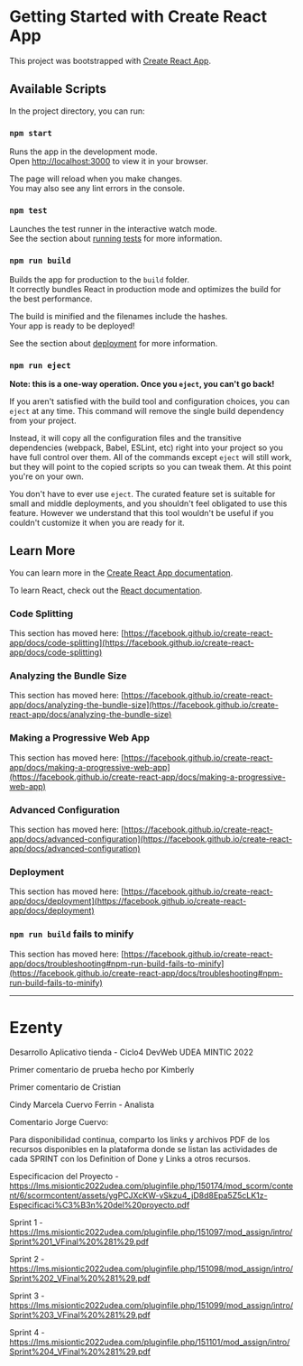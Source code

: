 # Getting Started with Create React App

This project was bootstrapped with [Create React App](https://github.com/facebook/create-react-app).

## Available Scripts

In the project directory, you can run:

### `npm start`

Runs the app in the development mode.\
Open [http://localhost:3000](http://localhost:3000) to view it in your browser.

The page will reload when you make changes.\
You may also see any lint errors in the console.

### `npm test`

Launches the test runner in the interactive watch mode.\
See the section about [running tests](https://facebook.github.io/create-react-app/docs/running-tests) for more information.

### `npm run build`

Builds the app for production to the `build` folder.\
It correctly bundles React in production mode and optimizes the build for the best performance.

The build is minified and the filenames include the hashes.\
Your app is ready to be deployed!

See the section about [deployment](https://facebook.github.io/create-react-app/docs/deployment) for more information.

### `npm run eject`

**Note: this is a one-way operation. Once you `eject`, you can't go back!**

If you aren't satisfied with the build tool and configuration choices, you can `eject` at any time. This command will remove the single build dependency from your project.

Instead, it will copy all the configuration files and the transitive dependencies (webpack, Babel, ESLint, etc) right into your project so you have full control over them. All of the commands except `eject` will still work, but they will point to the copied scripts so you can tweak them. At this point you're on your own.

You don't have to ever use `eject`. The curated feature set is suitable for small and middle deployments, and you shouldn't feel obligated to use this feature. However we understand that this tool wouldn't be useful if you couldn't customize it when you are ready for it.

## Learn More

You can learn more in the [Create React App documentation](https://facebook.github.io/create-react-app/docs/getting-started).

To learn React, check out the [React documentation](https://reactjs.org/).

### Code Splitting

This section has moved here: [https://facebook.github.io/create-react-app/docs/code-splitting](https://facebook.github.io/create-react-app/docs/code-splitting)

### Analyzing the Bundle Size

This section has moved here: [https://facebook.github.io/create-react-app/docs/analyzing-the-bundle-size](https://facebook.github.io/create-react-app/docs/analyzing-the-bundle-size)

### Making a Progressive Web App

This section has moved here: [https://facebook.github.io/create-react-app/docs/making-a-progressive-web-app](https://facebook.github.io/create-react-app/docs/making-a-progressive-web-app)

### Advanced Configuration

This section has moved here: [https://facebook.github.io/create-react-app/docs/advanced-configuration](https://facebook.github.io/create-react-app/docs/advanced-configuration)

### Deployment

This section has moved here: [https://facebook.github.io/create-react-app/docs/deployment](https://facebook.github.io/create-react-app/docs/deployment)

### `npm run build` fails to minify

This section has moved here: [https://facebook.github.io/create-react-app/docs/troubleshooting#npm-run-build-fails-to-minify](https://facebook.github.io/create-react-app/docs/troubleshooting#npm-run-build-fails-to-minify)

---

# Ezenty

Desarrollo Aplicativo tienda - Ciclo4 DevWeb UDEA MINTIC 2022

Primer comentario de prueba hecho por Kimberly

Primer comentario de Cristian

Cindy Marcela Cuervo Ferrin - Analista

Comentario Jorge Cuervo:

Para disponibilidad continua, comparto los links y archivos PDF de los recursos disponibles en la plataforma donde se listan las actividades de cada SPRINT con los Definition of Done y Links a otros recursos.

Especificacion del Proyecto - https://lms.misiontic2022udea.com/pluginfile.php/150174/mod_scorm/content/6/scormcontent/assets/ygPCJXcKW-vSkzu4_jD8d8Epa5Z5cLK1z-Especificaci%C3%B3n%20del%20proyecto.pdf

Sprint 1 - https://lms.misiontic2022udea.com/pluginfile.php/151097/mod_assign/intro/Sprint%201_VFinal%20%281%29.pdf

Sprint 2 - https://lms.misiontic2022udea.com/pluginfile.php/151098/mod_assign/intro/Sprint%202_VFinal%20%281%29.pdf

Sprint 3 - https://lms.misiontic2022udea.com/pluginfile.php/151099/mod_assign/intro/Sprint%203_VFinal%20%281%29.pdf

Sprint 4 - https://lms.misiontic2022udea.com/pluginfile.php/151101/mod_assign/intro/Sprint%204_VFinal%20%281%29.pdf
